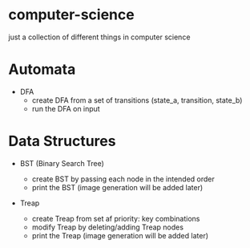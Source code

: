 # computer-science
just a collection of different things in computer science

# Automata

- DFA
    - create DFA from a set of transitions (state_a, transition, state_b)
    - run the DFA on input

# Data Structures 

- BST (Binary Search Tree)
    - create BST by passing each node in the intended order
    - print the BST (image generation will be added later)
    
- Treap
    - create Treap from set af priority: key combinations
    - modify Treap by deleting/adding Treap nodes
    - print the Treap (image generation will be added later)